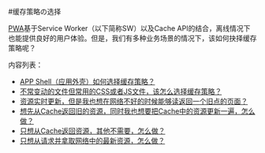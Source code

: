 #缓存策略の选择

[PWA](https://developers.google.com/web/progressive-web-apps/)基于Service Worker（以下简称SW）以及Cache API的结合，离线情况下也能提供良好的用户体验。但是，我们有多种业务场景的情况下，该如何抉择缓存策略呢？

内容列表： 
* [APP Shell（应用外壳）如何选择缓存策略？](./cache-strategy/precache-app-shell.md)
* [不常变动的文件但常用的CSS或者JS文件，该怎么选择缓存策略？](./cache-strategy/cache-first.md)
* [资源实时更新，但是我也想在网络不好的时候能够读返回一个旧点的页面？](./cache-strategy/network-first.md)
* [想先从Cache返回旧的资源，同时我也想要把Cache中的资源更新一遍，怎么做？](./cache-strategy/stale-while-revalidate.md)
* [只想从Cache返回资源，其他不需要，怎么做？](./cache-strategy/cache-only.md)
* [只想从请求并拿取网络中的最新资源，怎么做？](./cache-strategy/network-only.md)